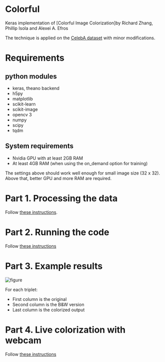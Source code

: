 # Colorful

Keras implementation of [Colorful Image Colorization]by Richard Zhang, Phillip Isola and Alexei A. Efros

The technique is applied on the [CelebA dataset](http://mmlab.ie.cuhk.edu.hk/projects/CelebA.html) with minor modifications.

# Requirements

## python modules

- keras, theano backend
- h5py
- matplotlib
- scikit-learn
- scikit-image
- opencv 3
- numpy
- scipy
- tqdm

## System requirements

- Nvidia GPU with at least 2GB RAM
- At least 4GB RAM (when using the on_demand option for training)

The settings above should work well enough for small image size (32 x 32).
Above that, better GPU and more RAM are required.

# Part 1. Processing the data

Follow [these instructions](https://github.com/tdeboissiere/DeepLearningImplementations/tree/master/Colorful/src/data).

# Part 2. Running the code

Follow [these instructions](https://github.com/tdeboissiere/DeepLearningImplementations/tree/master/Colorful/src/model)

# Part 3. Example results

![figure](./figures/celeba_colorized_small.png)

For each triplet:

- First column is the original
- Second column is the B&W version
- Last column is the colorized output

# Part 4. Live colorization with webcam

Follow [these instructions](https://github.com/tdeboissiere/DeepLearningImplementations/tree/master/Colorful/src/app)